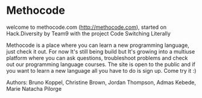 # Methocode

welcome to methocode.com (http://methocode.com), started on Hack.Diversity by Team9 with the project Code Switching Literally

Methocode is a place where you can learn a new programming language, just check it out. For now It's still being build but It's growing into a multiuse platform where you can ask questions, troubleshoot problems and check out our programming language courses. The site is open to the public and if you want to learn a new language all you have to do is sign up. Come try it :)

Authors: Bruno Koppel, Christine Brown, Jordan Thompson, Admas Kebede, Marie Natacha Pilorge
